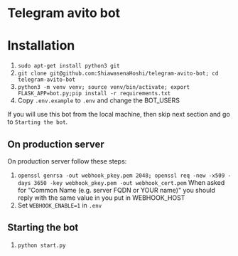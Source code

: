 # Telegram avito bot


# Installation
1) ```sudo apt-get install python3 git```
2) ```git clone git@github.com:ShiawasenaHoshi/telegram-avito-bot; cd telegram-avito-bot```
3) ```python3 -m venv venv; source venv/bin/activate; export FLASK_APP=bot.py;pip install -r requirements.txt```
4) Copy ```.env.example``` to ```.env``` and change the BOT_USERS
 
 If you will use this bot from the local machine, then skip next section and go to ``Starting the bot``.
 
## On production server
On production server follow these steps: 
1) ```openssl genrsa -out webhook_pkey.pem 2048; openssl req -new -x509 -days 3650 -key webhook_pkey.pem -out webhook_cert.pem```
When asked for "Common Name (e.g. server FQDN or YOUR name)" you should reply with the same value in you put in WEBHOOK_HOST
2) Set ```WEBHOOK_ENABLE=1``` in ```.env```

## Starting the bot 
1) ```python start.py```